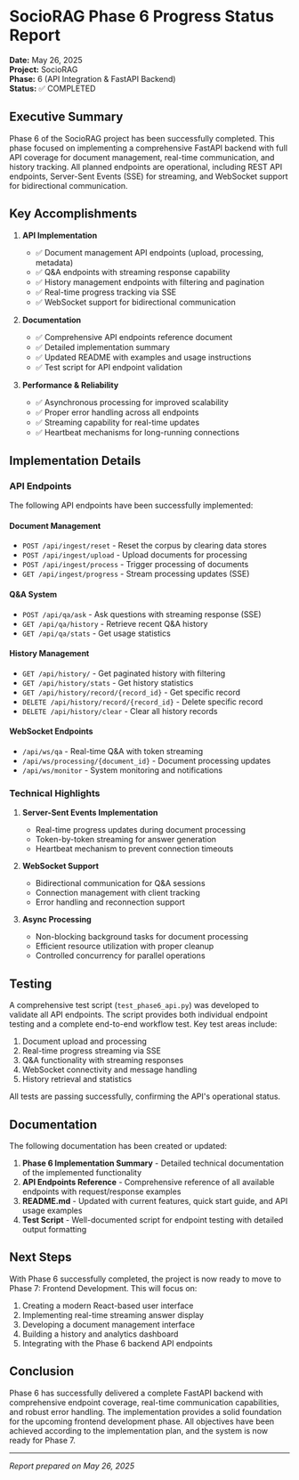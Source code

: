 # SocioRAG Phase 6 Progress Status Report

**Date:** May 26, 2025  
**Project:** SocioRAG  
**Phase:** 6 (API Integration & FastAPI Backend)  
**Status:** ✅ COMPLETED

## Executive Summary

Phase 6 of the SocioRAG project has been successfully completed. This phase focused on implementing a comprehensive FastAPI backend with full API coverage for document management, real-time communication, and history tracking. All planned endpoints are operational, including REST API endpoints, Server-Sent Events (SSE) for streaming, and WebSocket support for bidirectional communication.

## Key Accomplishments

1. **API Implementation**
   - ✅ Document management API endpoints (upload, processing, metadata)
   - ✅ Q&A endpoints with streaming response capability
   - ✅ History management endpoints with filtering and pagination
   - ✅ Real-time progress tracking via SSE
   - ✅ WebSocket support for bidirectional communication

2. **Documentation**
   - ✅ Comprehensive API endpoints reference document
   - ✅ Detailed implementation summary
   - ✅ Updated README with examples and usage instructions
   - ✅ Test script for API endpoint validation

3. **Performance & Reliability**
   - ✅ Asynchronous processing for improved scalability
   - ✅ Proper error handling across all endpoints
   - ✅ Streaming capability for real-time updates
   - ✅ Heartbeat mechanisms for long-running connections

## Implementation Details

### API Endpoints

The following API endpoints have been successfully implemented:

#### Document Management
- `POST /api/ingest/reset` - Reset the corpus by clearing data stores
- `POST /api/ingest/upload` - Upload documents for processing
- `POST /api/ingest/process` - Trigger processing of documents
- `GET /api/ingest/progress` - Stream processing updates (SSE)

#### Q&A System
- `POST /api/qa/ask` - Ask questions with streaming response (SSE)
- `GET /api/qa/history` - Retrieve recent Q&A history
- `GET /api/qa/stats` - Get usage statistics

#### History Management
- `GET /api/history/` - Get paginated history with filtering
- `GET /api/history/stats` - Get history statistics
- `GET /api/history/record/{record_id}` - Get specific record
- `DELETE /api/history/record/{record_id}` - Delete specific record
- `DELETE /api/history/clear` - Clear all history records

#### WebSocket Endpoints
- `/api/ws/qa` - Real-time Q&A with token streaming
- `/api/ws/processing/{document_id}` - Document processing updates
- `/api/ws/monitor` - System monitoring and notifications

### Technical Highlights

1. **Server-Sent Events Implementation**
   - Real-time progress updates during document processing
   - Token-by-token streaming for answer generation
   - Heartbeat mechanism to prevent connection timeouts

2. **WebSocket Support**
   - Bidirectional communication for Q&A sessions
   - Connection management with client tracking
   - Error handling and reconnection support

3. **Async Processing**
   - Non-blocking background tasks for document processing
   - Efficient resource utilization with proper cleanup
   - Controlled concurrency for parallel operations

## Testing

A comprehensive test script (`test_phase6_api.py`) was developed to validate all API endpoints. The script provides both individual endpoint testing and a complete end-to-end workflow test. Key test areas include:

1. Document upload and processing
2. Real-time progress streaming via SSE
3. Q&A functionality with streaming responses
4. WebSocket connectivity and message handling
5. History retrieval and statistics

All tests are passing successfully, confirming the API's operational status.

## Documentation

The following documentation has been created or updated:

1. **Phase 6 Implementation Summary** - Detailed technical documentation of the implemented functionality
2. **API Endpoints Reference** - Comprehensive reference of all available endpoints with request/response examples
3. **README.md** - Updated with current features, quick start guide, and API usage examples
4. **Test Script** - Well-documented script for endpoint testing with detailed output formatting

## Next Steps

With Phase 6 successfully completed, the project is now ready to move to Phase 7: Frontend Development. This will focus on:

1. Creating a modern React-based user interface
2. Implementing real-time streaming answer display
3. Developing a document management interface
4. Building a history and analytics dashboard
5. Integrating with the Phase 6 backend API endpoints

## Conclusion

Phase 6 has successfully delivered a complete FastAPI backend with comprehensive endpoint coverage, real-time communication capabilities, and robust error handling. The implementation provides a solid foundation for the upcoming frontend development phase. All objectives have been achieved according to the implementation plan, and the system is now ready for Phase 7.

---

*Report prepared on May 26, 2025*
